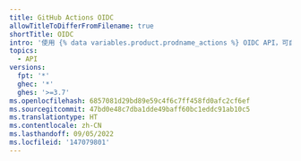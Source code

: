 ```yaml
---
title: GitHub Actions OIDC
allowTitleToDifferFromFilename: true
shortTitle: OIDC
intro: '使用 {% data variables.product.prodname_actions %} OIDC API，可自定义 JWT 令牌声明。'
topics:
  - API
versions:
  fpt: '*'
  ghec: '*'
  ghes: '>=3.7'
ms.openlocfilehash: 6857081d29bd89e59c4f6c7ff458fd0afc2cf6ef
ms.sourcegitcommit: 47bd0e48c7dba1dde49baff60bc1eddc91ab10c5
ms.translationtype: HT
ms.contentlocale: zh-CN
ms.lasthandoff: 09/05/2022
ms.locfileid: '147079801'
---
```


